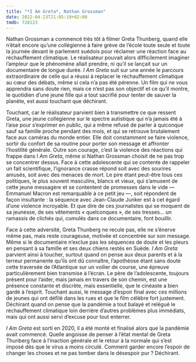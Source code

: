 ```yaml
---
title: "*I Am Greta*, Nathan Grossman"
date: 2022-04-23T21:05:19+02:00
tmdb: 728123 
---
```


Nathan Grossman a commencé très tôt à filmer Greta Thunberg, quand elle n’était encore qu’une collégienne à faire grève de l’école toute seule et toute la journée devant le parlement suédois pour réclamer une réaction face au réchauffement climatique. Le réalisateur pouvait alors difficilement imaginer l’ampleur que le phénomène allait prendre, ni qu’il se lançait sur un documentaire de longue durée. *I Am Greta* suit sur une année le parcours extraordinaire de celle qui a réussi à replacer le réchauffement climatique au cœur des débats, même si cela n’a pas été pérenne. Un film qui ne vous apprendra sans doute rien, mais ce n’est pas son objectif et ce qu’il montre, le quotidien d’une jeune fille qui a tout sacrifié pour tenter de sauver la planète, est aussi touchant que déchirant. 

Touchant, car le réalisateur parvient bien à transmettre ce que ressent Greta, une jeune collégienne sur le spectre autistique qui n’a jamais été à l’aise pour s’exprimer en public, qui a même refusé de parler à quiconque sauf sa famille proche pendant des mois, et qui se retrouve brutalement face aux caméras du monde entier. Elle doit constamment se faire violence, sortir du confort de sa routine pour porter son message et affronter l’hostilité générale. Outre son courage, c’est la violence des réactions qui frappe dans *I Am Greta*, même si Nathan Grossman choisit de ne pas trop se concentrer dessus. Face à cette adolescente qui se contente de rappeler un fait scientifique, l’ignorance crasse répond soit avec des sourires amusés, soit avec des menaces de mort. Le pire étant peut-être tous ces politiques, le plus souvent masculins, blancs et vieux, qui s’amusent de cette jeune messagère et se contentent de promesses dans le vide — Emmanuel Macron est remarquable à ce petit jeu —, soit répondent de façon insultante : la séquence avec Jean-Claude Junker est à cet égard d’une violence incroyable. Et que dire de ces journalistes qui se moquent de sa jeunesse, de ses vêtements « quelconques », de ses tresses… un ramassis de clichés qui, cumulés dans ce documentaire, font bouillir.

Face à cette adversité, Greta Thunberg ne recule pas, elle ne s’énerve même pas, mais reste courageuse, motivée et concentrée sur son message. Même si le documentaire n’exclue pas les séquences de doute et les pleurs en pensant à sa famille et ses deux chiens restés en Suède. *I Am Greta* parvient ainsi à toucher, surtout quand on pense aux deux parents et à la terreur permanente qu’ils ont dû connaître, l’apothéose étant sans doute cette traversée de l’Atlantique sur un voilier de course, une épreuve particulièrement bien transmise à l’écran. Le père de l’adolescente, toujours présent pour l’aider, mais jamais en travers de son chemin, est une présence constante et discrète, mais essentielle, que le cinéaste a bien gardé à l’esprit. Touchant aussi, le message d’espoir final avec ces millions de jeunes qui ont défilé dans les rues et que le film célèbre fort justement. Déchirant quand on pense que la pandémie a tout balayé et relégué le réchauffement climatique loin derrière d’autres problèmes plus immédiats, mais qui ont aussi servi d’excuse pour tout enterrer.

*I Am Greta* est sorti en 2020, il a été monté et finalisé alors que la pandémie avait commencé. Quelle angoisse de penser à l’état mental de Greta Thunberg face à l’inaction générale et le retour à la normale qui s’est imposé dès que le virus a moins circulé. Comment garder encore l’espoir de changer les choses et ne pas tomber dans le désespoir pur ? Déchirant. 
